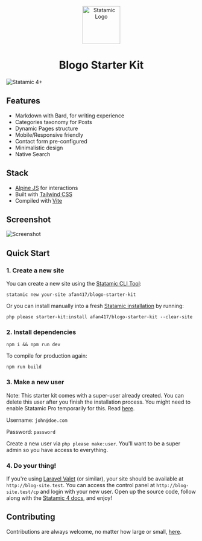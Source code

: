 <!-- statamic:hide --><p align="center"><img src="https://statamic.com/assets/branding/Statamic-Logo-Rad.png" width="100" alt="Statamic Logo" /></p>
<h1 align="center">
  Blogo Starter Kit
</h1>

![Statamic 4+](https://img.shields.io/badge/Statamic-4+-FF269E?style=for-the-badge&link=https://statamic.com)

<!-- /statamic:hide -->

## Features

- Markdown with Bard, for writing experience
- Categories taxonomy for Posts
- Dynamic Pages structure
- Mobile/Responsive friendly
- Contact form pre-configured
- Minimalistic design
- Native Search

## Stack

- [Alpine JS](https://alpinejs.dev) for interactions
- Built with [Tailwind CSS](https://tailwindcss.com)
- Compiled with [Vite](https://vitejs.dev)

## Screenshot

![Screenshot](https://i.imgur.com/6RKCC7Q.png)

## Quick Start

### 1. Create a new site

You can create a new site using the [Statamic CLI Tool](https://github.com/statamic/cli):

```
statamic new your-site afan417/blogo-starter-kit
```

Or you can install manually into a fresh [Statamic installation](https://statamic.dev/installation) by running:

```
php please starter-kit:install afan417/blogo-starter-kit --clear-site
```

### 2. Install dependencies

```
npm i && npm run dev
```

To compile for production again:

```
npm run build
```

### 3. Make a new user

Note: This starter kit comes with a super-user already created. You can delete this user after you finish the installation process. You might need to enable Statamic Pro temporarily for this. Read [here](https://statamic.dev/tips/how-to-enable-statamic-pro).

Username: `john@doe.com`

Password: `password`

Create a new user via `php please make:user`. You'll want to be a super admin so you have access to everything.

### 4. Do your thing!

If you're using [Laravel Valet](https://laravel.com/docs/valet) (or similar), your site should be available at `http://blog-site.test`. You can access the control panel at `http://blog-site.test/cp` and login with your new user. Open up the source code, follow along with the [Statamic 4 docs](https://statamic.dev), and enjoy!

## Contributing

Contributions are always welcome, no matter how large or small, [here](https://github.com/afan417/blogo-starter-kit).
